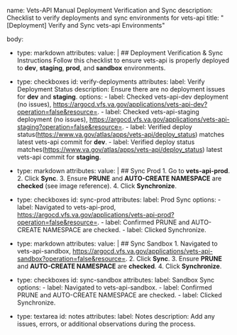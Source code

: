 name: Vets-API Manual Deployment Verification and Sync
description: Checklist to verify deployments and sync environments for vets-api
title: "[Deployment] Verify and Sync vets-api Environments"

body:
  - type: markdown
    attributes:
      value: |
        ## Deployment Verification & Sync Instructions
        Follow this checklist to ensure vets-api is properly deployed to **dev**, **staging**, **prod**, and **sandbox** environments.

  - type: checkboxes
    id: verify-deployments
    attributes:
      label: Verify Deployment Status
      description: Ensure there are no deployment issues for **dev** and **staging**.
      options:
        - label: Checked vets-api-dev deployment (no issues), https://argocd.vfs.va.gov/applications/vets-api-dev?operation=false&resource=.
        - label: Checked vets-api-staging deployment (no issues), https://argocd.vfs.va.gov/applications/vets-api-staging?operation=false&resource=.
        - label: Verified deploy status(https://www.va.gov/atlas/apps/vets-api/deploy_status) matches latest vets-api commit for **dev**.
        - label: Verified deploy status matches(https://www.va.gov/atlas/apps/vets-api/deploy_status) latest vets-api commit for **staging**.

  - type: markdown
    attributes:
      value: |
        ## Sync Prod
        1. Go to **vets-api-prod**.
        2. Click **Sync**.
        3. Ensure **PRUNE** and **AUTO-CREATE NAMESPACE** are **checked** (see image reference).
        4. Click **Synchronize**.

  - type: checkboxes
    id: sync-prod
    attributes:
      label: Prod Sync
      options:
        - label: Navigated to vets-api-prod, https://argocd.vfs.va.gov/applications/vets-api-prod?operation=false&resource=.
        - label: Confirmed PRUNE and AUTO-CREATE NAMESPACE are checked.
        - label: Clicked Synchronize.

  - type: markdown
    attributes:
      value: |
        ## Sync Sandbox
        1. Navigated to vets-api-sandbox, https://argocd.vfs.va.gov/applications/vets-api-sandbox?operation=false&resource=.
        2. Click **Sync**.
        3. Ensure **PRUNE** and **AUTO-CREATE NAMESPACE** are **checked**.
        4. Click **Synchronize**.

  - type: checkboxes
    id: sync-sandbox
    attributes:
      label: Sandbox Sync
      options:
        - label: Navigated to vets-api-sandbox.
        - label: Confirmed PRUNE and AUTO-CREATE NAMESPACE are checked.
        - label: Clicked Synchronize.

  - type: textarea
    id: notes
    attributes:
      label: Notes
      description: Add any issues, errors, or additional observations during the process.